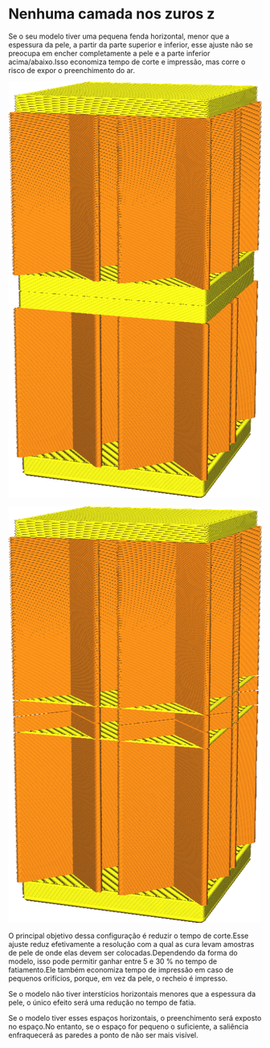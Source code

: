 Nenhuma camada nos zuros z
====
Se o seu modelo tiver uma pequena fenda horizontal, menor que a espessura da pele, a partir da parte superior e inferior, esse ajuste não se preocupa em encher completamente a pele e a parte inferior acima/abaixo.Isso economiza tempo de corte e impressão, mas corre o risco de expor o preenchimento do ar.

![Normalmente, há pele em torno da pequena fenda horizontal](../../../articles/images/skin_no_small_gaps_heuristic_disabled.png)

![Se esta opção for ativada, a pele fecha não estará correta](../../../articles/images/skin_no_small_gaps_heuristic_enabled.png)

O principal objetivo dessa configuração é reduzir o tempo de corte.Esse ajuste reduz efetivamente a resolução com a qual as cura levam amostras de pele de onde elas devem ser colocadas.Dependendo da forma do modelo, isso pode permitir ganhar entre 5 e 30 % no tempo de fatiamento.Ele também economiza tempo de impressão em caso de pequenos orifícios, porque, em vez da pele, o recheio é impresso.

Se o modelo não tiver interstícios horizontais menores que a espessura da pele, o único efeito será uma redução no tempo de fatia.

Se o modelo tiver esses espaços horizontais, o preenchimento será exposto no espaço.No entanto, se o espaço for pequeno o suficiente, a saliência enfraquecerá as paredes a ponto de não ser mais visível.